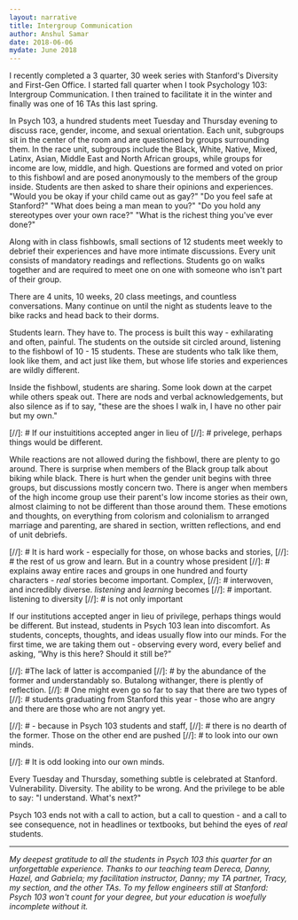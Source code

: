 ```yaml
---
layout: narrative
title: Intergroup Communication
author: Anshul Samar
date: 2018-06-06
mydate: June 2018
---
```


I recently completed a 3 quarter, 30 week series with
Stanford's Diversity and First-Gen Office. I started fall
quarter when I took Psychology 103: Intergroup Communication. I then
trained to facilitate it in the winter and finally was one of 16 TAs
this last spring. 

In Psych 103, a hundred students
meet Tuesday and Thursday evening to discuss race, gender, income, and sexual orientation. Each unit,
subgroups sit in the center of the room and are questioned by
groups surrounding them. In the race unit, subgroups include the
Black, White, Native, Mixed, Latinx, Asian, Middle East and North African groups, while groups for
income are low, middle, and high. Questions are formed and voted on prior to
this fishbowl and are posed anonymously to the members of the group
inside. Students are then asked to share their opinions and experiences. "Would
you be okay if your child came out as gay?" "Do you feel safe at
Stanford?" "What does being a man mean to you?" "Do you hold any
stereotypes over your own race?" "What is the richest thing you've ever done?" 

Along with in class fishbowls, small sections of 12 students
meet weekly to debrief their experiences and have more intimate
discussions. Every unit consists of mandatory readings and
reflections. Students go on walks together and are
required to meet one on one with someone who isn't part of their
group. 

There are 4 units, 10 weeks, 20 class meetings, and countless
conversations. Many continue on until the night as students leave to
the bike racks and head back to their dorms.  

Students learn. They have to. The process is built this
way - exhilarating and often, painful. The students on the outside sit
circled around, listening to the fishbowl of 10 - 15
students. These are students who talk like them, look like 
them, and act just like them, but whose life stories and experiences 
are wildly different.

Inside the fishbowl, students are sharing. Some look down at
the carpet while others speak out. There are nods and verbal
acknowledgements, but also silence as if to say,
"these are the shoes I walk in, I have no other pair but my own."

[//]: # If our instuititions accepted anger in lieu of
[//]: # privelege, perhaps things would be different. 

While reactions are not allowed during the fishbowl, there are
plenty to go around. There is surprise when members of the Black group talk about
biking while black. There is
hurt when the gender unit begins with three groups, but discussions
mostly concern two. There is anger when members of the high income
group use their parent's low income stories as their own, almost claiming to
not be different than those around them. These
emotions and thoughts, on everything from colorism and colonialism to
arranged marriage and parenting, are shared in section, written
reflections, and end of unit debriefs.

[//]: # It is hard work - especially for those, on whose backs and stories,
[//]: # the rest of us grow and learn. But in a country whose president
[//]: # explains away entire races and groups in one hundred and fourty characters - *real* stories become important. Complex,
[//]: # interwoven, and incredibly diverse. *listening* and *learning* becomes
[//]: # important.   listening to diversity
[//]: # is not only important 

If our institutions accepted anger in lieu of privilege, perhaps
things would be different. But instead, students in Psych 103 lean
into discomfort. As students, concepts, thoughts, and ideas
usually flow into our minds. For the first time, we are taking
them out - observing every word, every belief and asking, “Why
is this here? Should it still be?”

[//]: #The lack of latter is accompanied
[//]: # by the abundance of the former and understandably so. Butalong withanger, there is plently of reflection.
[//]: # One might even go so far to say that there are two types of
[//]: # students graduating from Stanford this year - those who are angry and there are those who are not angry yet. 

[//]: # - because in Psych 103 students and staff,
[//]: # there is no dearth of the former.  Those on the other end are pushed
[//]: # to look into our own minds.

[//]: # It is odd looking into our own minds. 

Every Tuesday and Thursday, something subtle is
celebrated at Stanford. Vulnerability. Diversity. The ability to be wrong. And
the privilege
to be able to say: "I understand. What's next?"

Psych 103 ends not with a call to action, but a call to
question - and
a call to see consequence, not in headlines or 
textbooks, but behind the eyes of *real* students. 



--------------------------------------

*My deepest gratitude to all the students in Psych 103 this quarter for
an unforgettable experience. Thanks to our teaching team Dereca,
Danny, Hazel, and Gabriela; my facilitation instructor,
Danny; my TA partner, Tracy, my section, and the other
TAs. To my fellow engineers still at Stanford: Psych 103 won't count for your
degree, but your education is woefully incomplete without it.*




